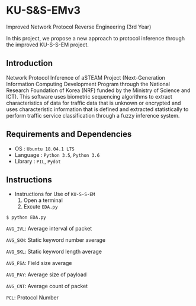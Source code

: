 # KU-S&S-EMv3
Improved Network Protocol Reverse Engineering (3rd Year)

In this project, we propose a new approach to protocol inference through the improved KU-S-S-EM project.

## Introduction
Network Protocol Inference of aSTEAM Project (Next-Generation Information Computing Development Program through the National Research Foundation of Korea (NRF) funded by the Ministry of Science and ICT). 
This software uses biometric sequencing algorithms to extract characteristics of data for traffic data that is unknown or encrypted and uses characteristic information that is defined and extracted statistically to perform traffic service classification through a fuzzy inference system.

## Requirements and Dependencies
* OS : `Ubuntu 18.04.1 LTS`
* Language : `Python 3.5`, `Python 3.6`
* Library : `PIL`, `Pydot`

## Instructions
* Instructions for Use of `KU-S-S-EM`
  1. Open a terminal
  2. Excute `EDA.py`

```shell script
$ python EDA.py
```

`AVG_IVL`: Average interval of packet

`AVG_SKN`: Static keyword number average

`AVG_SKL`: Static keyword length average

`AVG_FSA`: Field size average

`AVG_PAY`: Average size of payload

`AVG_CNT`: Average count of packet

`PCL`: Protocol Number
